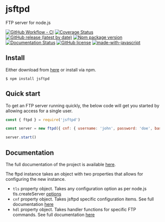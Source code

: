 # jsftpd
FTP server for node.js

[![GitHub Workflow - CI](https://github.com/mailsvb/jsftpd/workflows/test/badge.svg)](https://github.com/mailsvb/jsftpd/actions?workflow=test)
[![Coverage Status](https://coveralls.io/repos/github/mailsvb/jsftpd/badge.svg)](https://coveralls.io/github/mailsvb/jsftpd?branch=main)
[![GitHub release (latest by date)](https://img.shields.io/github/v/release/mailsvb/jsftpd)](https://github.com/mailsvb/jsftpd/releases/latest)
[![Npm package version](https://badgen.net/npm/v/jsftpd)](https://npmjs.com/package/jsftpd)
[![Documentation Status](https://readthedocs.org/projects/jsftpd/badge/?version=latest)](https://jsftpd.readthedocs.io/en/latest/?badge=latest)
[![GitHub license](https://badgen.net/github/license/mailsvb/jsftpd)](https://github.com/mailsvb/jsftpd/blob/master/license)
[![made-with-javascript](https://img.shields.io/badge/Made%20with-JavaScript-1f425f.svg)](https://www.javascript.com)

## Install

Either download from [here](https://github.com/mailsvb/jsftpd/releases) or install via npm.

```
$ npm install jsftpd
```

## Quick start

To get an FTP server running quickly, the below code will get you started by allowing access for a single user.

```js
const { ftpd } = require('jsftpd')

const server = new ftpd({ cnf: { username: 'john', password: 'doe', basefolder: '/tmp' } })

server.start()
```

## Documentation

The full documentation of the project is available [here](https://jsftpd.readthedocs.io/en/latest/).

The ftpd instance takes an object with two properties that allows for configuring the new instance.
- `tls` property object. Takes any configuration option as per node.js tls.createServer [options](https://nodejs.org/api/tls.html#tlscreateserveroptions-secureconnectionlistener)
- `cnf` property object. Takes jsftpd specific configuration items. See full documentation [here](https://jsftpd.readthedocs.io/en/latest/options.html#cnf)
- `hdl` property object. Takes handler functions for specific FTP commands. See full documentation [here](https://jsftpd.readthedocs.io/en/latest/options.html#hdl)
